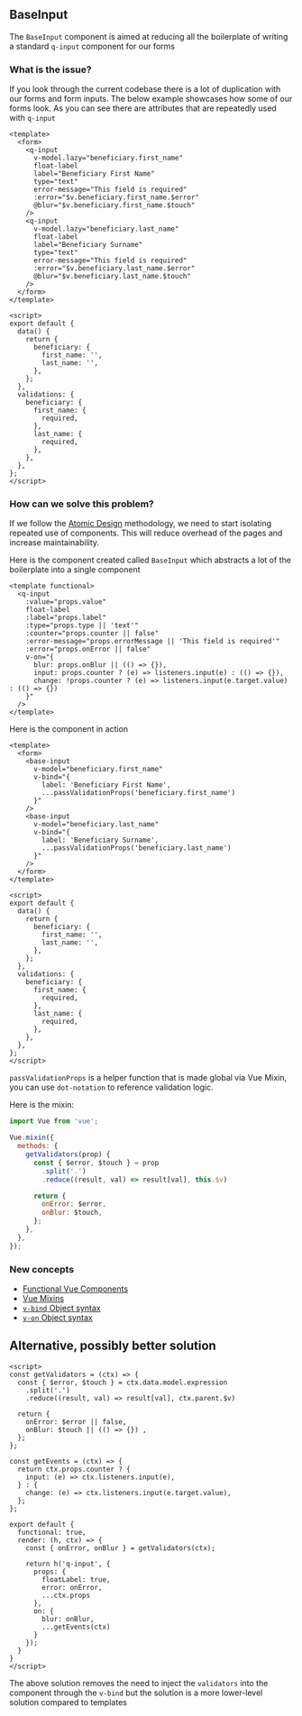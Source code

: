 ## BaseInput <Badge text="component" type="tip" />

The `BaseInput` component is aimed at reducing all the boilerplate of writing a standard `q-input` component for our forms

### What is the issue?

If you look through the current codebase there is a lot of duplication with our forms and form inputs. The below example showcases how some of our forms look. As you can see there are attributes that are repeatedly used with `q-input` 

```vue
<template>
  <form>
    <q-input
      v-model.lazy="beneficiary.first_name"
      float-label
      label="Beneficiary First Name"
      type="text"
      error-message="This field is required"
      :error="$v.beneficiary.first_name.$error"
      @blur="$v.beneficiary.first_name.$touch"
    />
    <q-input
      v-model.lazy="beneficiary.last_name"
      float-label
      label="Beneficiary Surname"
      type="text"
      error-message="This field is required"
      :error="$v.beneficiary.last_name.$error"
      @blur="$v.beneficiary.last_name.$touch"
    />
  </form>
</template>

<script>
export default {
  data() {
    return {
      beneficiary: {
        first_name: '',
        last_name: '',
      },
    };
  },
  validations: {
    beneficiary: {
      first_name: {
        required,
      },
      last_name: {
        required,
      },
    },
  },
};
</script>
```

### How can we solve this problem?

If we follow the [Atomic Design](http://bradfrost.com/blog/post/atomic-web-design/) methodology, we need to start isolating repeated use of components. This will reduce overhead of the pages and increase maintainability.

Here is the component created called `BaseInput` which abstracts a lot of the boilerplate into a single component

```vue
<template functional>
  <q-input
    :value="props.value"
    float-label
    :label="props.label"
    :type="props.type || 'text'"
    :counter="props.counter || false"
    :error-message="props.errorMessage || 'This field is required'"
    :error="props.onError || false"
    v-on="{
      blur: props.onBlur || (() => {}),
      input: props.counter ? (e) => listeners.input(e) : (() => {}),
      change: !props.counter ? (e) => listeners.input(e.target.value) : (() => {})
    }"
  />
</template>
```

Here is the component in action

```vue
<template>
  <form>
    <base-input
      v-model="beneficiary.first_name"
      v-bind="{ 
        label: 'Beneficiary First Name', 
        ...passValidationProps('beneficiary.first_name') 
      }"
    />
    <base-input
      v-model="beneficiary.last_name"
      v-bind="{ 
        label: 'Beneficiary Surname', 
        ...passValidationProps('beneficiary.last_name') 
      }"
    />
  </form>
</template>

<script>
export default {
  data() {
    return {
      beneficiary: {
        first_name: '',
        last_name: '',
      },
    };
  },
  validations: {
    beneficiary: {
      first_name: {
        required,
      },
      last_name: {
        required,
      },
    },
  },
};
</script>
```

`passValidationProps` is a helper function that is made global via Vue Mixin, you can use `dot-notation` to reference validation logic.

Here is the mixin:

```js
import Vue from 'vue';

Vue.mixin({
  methods: {
    getValidators(prop) {
      const { $error, $touch } = prop
        .split('.')
        .reduce((result, val) => result[val], this.$v)

      return {
        onError: $error,
        onBlur: $touch,
      };
    },
  },
});
```

### New concepts

* [Functional Vue Components](https://vue-loader.vuejs.org/guide/functional.html)
* [Vue Mixins](https://vuejs.org/v2/guide/mixins.html)
* [`v-bind` Object syntax](https://vuejs.org/v2/api/#v-bind)
* [`v-on` Object syntax](https://vuejs.org/v2/api/#v-on)

## Alternative, possibly better solution

```vue
<script>
const getValidators = (ctx) => {
  const { $error, $touch } = ctx.data.model.expression
    .split('.')
    .reduce((result, val) => result[val], ctx.parent.$v)

  return {
    onError: $error || false,
    onBlur: $touch || (() => {}) ,
  };
};

const getEvents = (ctx) => {
  return ctx.props.counter ? {
    input: (e) => ctx.listeners.input(e),
  } : {
    change: (e) => ctx.listeners.input(e.target.value),
  };
};

export default {
  functional: true,
  render: (h, ctx) => {
    const { onError, onBlur } = getValidators(ctx);

    return h('q-input', {
      props: {
        floatLabel: true,
        error: onError,
        ...ctx.props
      },
      on: {
        blur: onBlur,
        ...getEvents(ctx)
      }
    });
  }
}
</script>
```

The above solution removes the need to inject the `validators` into the component through the `v-bind` but the solution is a more lower-level solution compared to templates
